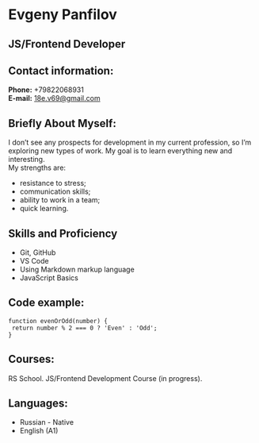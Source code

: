 # Evgeny Panfilov
## JS/Frontend Developer
## Contact information:
**Phone:** +79822068931  
**E-mail:** 18e.v69@gmail.com
## Briefly About Myself:
I don’t see any prospects for development in my current profession, so I’m exploring new types of work. My goal is to learn everything new and interesting.  
My strengths are:  
* resistance to stress;  
* communication skills;  
* ability to work in a team;  
* quick learning.
## Skills and Proficiency
* Git, GitHub  
* VS Code  
* Using Markdown markup language  
* JavaScript Basics
## Code example:
```
function evenOrOdd(number) {
 return number % 2 === 0 ? 'Even' : 'Odd'; 
}
```
## Courses:
RS School. JS/Frontend Development Course (in progress).
## Languages:
* Russian - Native  
* English (A1)